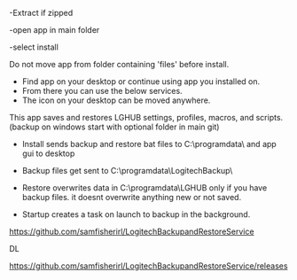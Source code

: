  

-Extract if zipped

-open app in main folder 

-select install

Do not move app from folder containing 'files' before install.

- Find app on your desktop or continue using app you installed on. 
- From there you can use the below services. 
- The icon on your desktop can be moved anywhere. 

This app saves and restores LGHUB settings, profiles, macros, and scripts. 
(backup on windows start with optional folder in main git)

- Install sends backup and restore bat files to C:\programdata\ and app gui to desktop

- Backup files get sent to C:\programdata\LogitechBackup\

- Restore overwrites data in C:\programdata\LGHUB only if you have backup files. it doesnt overwrite anything new or not saved. 

- Startup creates a task on launch to backup in the background. 

 https://github.com/samfisherirl/LogitechBackupandRestoreService

 DL

 https://github.com/samfisherirl/LogitechBackupandRestoreService/releases
